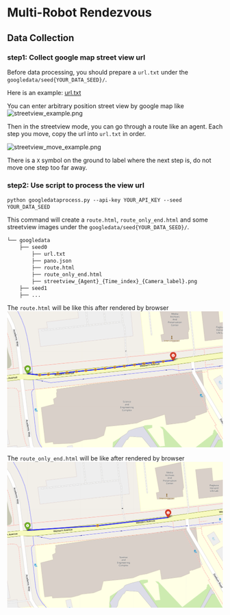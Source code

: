 # Multi-Robot Rendezvous
## Data Collection

### step1: Collect google map street view url
Before data processing, you should prepare a `url.txt` under the `googledata/seed{YOUR_DATA_SEED}/`.

Here is an example: [url.txt](docs/resources/url.txt)

You can enter arbitrary position street view by google map like ![streetview_example.png](docs/resources/streetview_example.png)

Then in the streetview mode, you can go through a route like an agent. Each step you move, copy the url into `url.txt` in order. 

![streetview_move_example.png](docs/resources/streetview_move_example.png)

There is a `X` symbol on the ground to label where the next step is, do not move one step too far away. 

### step2: Use script to process the view url
```shell
python googledataprocess.py --api-key YOUR_API_KEY --seed YOUR_DATA_SEED
```

This command will create a `route.html`, `route_only_end.html` and some streetview images under the `googledata/seed{YOUR_DATA_SEED}/`.

```
└── googledata
    ├── seed0
        ├── url.txt
        ├── pano.json
        ├── route.html
        ├── route_only_end.html
        ├── streetview_{Agent}_{Time_index}_{Camera_label}.png
    ├── seed1
    ├── ...
```

The `route.html` will be like this after rendered by browser
![route.png](docs/resources/route.png)

The `route_only_end.html` will be like after rendered by browser
![route_only_end.png](docs/resources/route_only_end.png)
